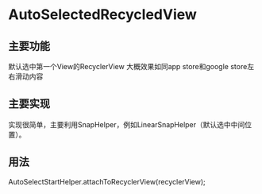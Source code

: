 # AutoSelectedRecycledView
   
## 主要功能
   默认选中第一个View的RecyclerView
   大概效果如同app store和google store左右滑动内容
   
## 主要实现
   实现很简单，主要利用SnapHelper，例如LinearSnapHelper（默认选中中间位置）。

## 用法
   AutoSelectStartHelper.attachToRecyclerView(recyclerView);
